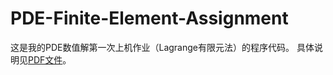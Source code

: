 # PDE-Finite-Element-Assignment
这是我的PDE数值解第一次上机作业（Lagrange有限元法）的程序代码。
具体说明见[PDF文件](https://github.com/YocyCraft/PDE-Finite-Element-Assignment/blob/main/%E5%81%8F%E5%BE%AE%E5%88%86%E6%96%B9%E7%A8%8B%E6%95%B0%E5%80%BC%E8%A7%A3%20%E4%B8%8A%E6%9C%BA%E4%BD%9C%E4%B8%9A1.pdf)。
